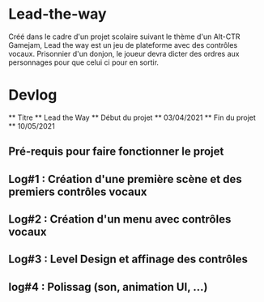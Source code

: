 # Lead-the-way

Créé dans le cadre d'un projet scolaire suivant le thème d'un Alt-CTR Gamejam, Lead the way est un jeu de plateforme avec des contrôles vocaux. Prisonnier d'un donjon, le joueur devra dicter des ordres aux personnages pour que celui ci pour en sortir.

# Devlog

** Titre **   Lead the Way
** Début du projet ** 03/04/2021
** Fin du projet ** 10/05/2021

## Pré-requis pour faire fonctionner le projet

## Log#1 : Création d'une première scène et des premiers contrôles vocaux

## Log#2 : Création d'un menu avec contrôles vocaux

## Log#3 : Level Design et affinage des contrôles

## log#4 : Polissag (son, animation UI, ...)
